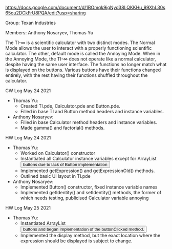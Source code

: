 https://docs.google.com/document/d/1BOmqk9jqNyd38LQKKHu_99XhL30s65ou2DCkFrU8PQA/edit?usp=sharing

Group: Texan Industries

Members: Anthony Nosaryev, Thomas Yu
	
The TI-∞ is a scientific calculator with two distinct modes. The Normal Mode allows the user to interact with a properly functioning scientific calculator. The other, default mode is called the Annoying Mode. When in the Annoying Mode, the TI-∞ does not operate like a normal calculator, despite having the same user interface. The functions no longer match what is displayed on the buttons. Various buttons have their functions changed entirely, with the rest having their functions shuffled throughout the calculator. 

CW Log May 24 2021
- Thomas Yu:
	- Created TI.pde, Calculator.pde and Button.pde.
	- Filled in base TI and Button method headers and instance variables. 
- Anthony Nosaryev: 
	- Filled in base Calculator method headers and instance variables.
	- Made gamma() and factorial() methods.

HW Log May 24 2021
- Thomas Yu:
	- Worked on Calculator() constructor
	- Instantiated all Calculator instance variables except for ArrayList<Button> buttons due to lack of Button implementation
	- Implemented getExpression() and getExpressionOld() methods.
	- Outlined basic UI layout in TI.pde
- Anthony Nosaryev:
	- Implemented Button() constructor, fixed instance variable names
	- Implemented getIdentity() and setIdentity() methods, the former of which needs testing, publicised Calculator variable annoying

HW Log May 25 2021
- Thomas Yu:
	- Instantiated ArrayList<Button> buttons and began implementation of the buttonClicked method.
	- Implemented the display method, but the exact location where the expression should be displayed is subject to change.
